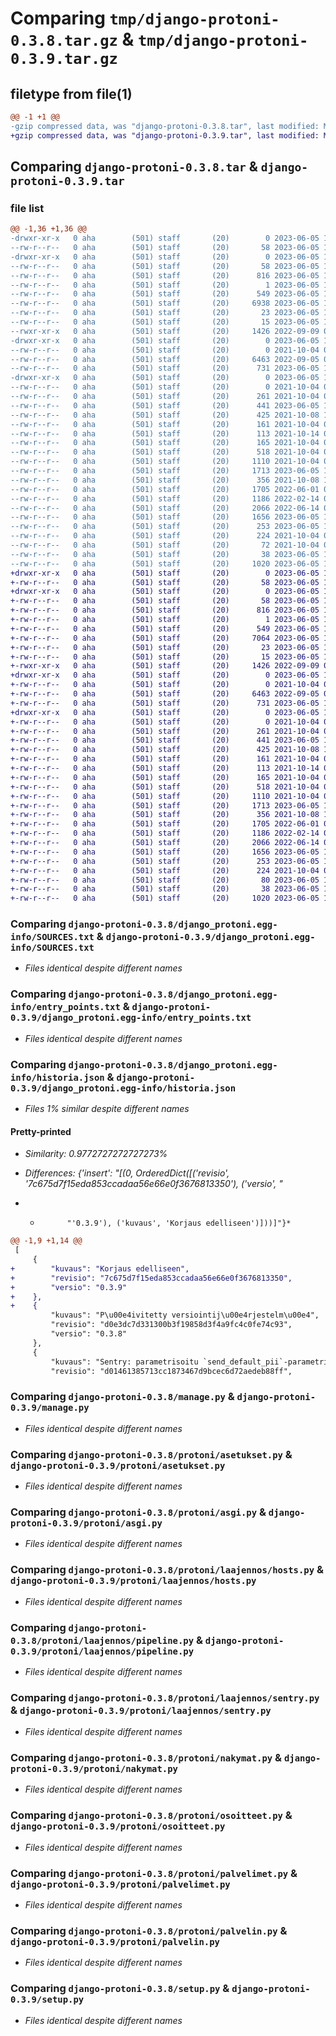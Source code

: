 # Comparing `tmp/django-protoni-0.3.8.tar.gz` & `tmp/django-protoni-0.3.9.tar.gz`

## filetype from file(1)

```diff
@@ -1 +1 @@
-gzip compressed data, was "django-protoni-0.3.8.tar", last modified: Mon Jun  5 11:09:32 2023, max compression
+gzip compressed data, was "django-protoni-0.3.9.tar", last modified: Mon Jun  5 11:18:29 2023, max compression
```

## Comparing `django-protoni-0.3.8.tar` & `django-protoni-0.3.9.tar`

### file list

```diff
@@ -1,36 +1,36 @@
-drwxr-xr-x   0 aha        (501) staff       (20)        0 2023-06-05 11:09:32.021957 django-protoni-0.3.8/
--rw-r--r--   0 aha        (501) staff       (20)       58 2023-06-05 11:09:32.021788 django-protoni-0.3.8/PKG-INFO
-drwxr-xr-x   0 aha        (501) staff       (20)        0 2023-06-05 11:09:32.018494 django-protoni-0.3.8/django_protoni.egg-info/
--rw-r--r--   0 aha        (501) staff       (20)       58 2023-06-05 11:09:32.000000 django-protoni-0.3.8/django_protoni.egg-info/PKG-INFO
--rw-r--r--   0 aha        (501) staff       (20)      816 2023-06-05 11:09:32.000000 django-protoni-0.3.8/django_protoni.egg-info/SOURCES.txt
--rw-r--r--   0 aha        (501) staff       (20)        1 2023-06-05 11:09:32.000000 django-protoni-0.3.8/django_protoni.egg-info/dependency_links.txt
--rw-r--r--   0 aha        (501) staff       (20)      549 2023-06-05 11:09:32.000000 django-protoni-0.3.8/django_protoni.egg-info/entry_points.txt
--rw-r--r--   0 aha        (501) staff       (20)     6938 2023-06-05 11:09:32.000000 django-protoni-0.3.8/django_protoni.egg-info/historia.json
--rw-r--r--   0 aha        (501) staff       (20)       23 2023-06-05 11:09:32.000000 django-protoni-0.3.8/django_protoni.egg-info/requires.txt
--rw-r--r--   0 aha        (501) staff       (20)       15 2023-06-05 11:09:32.000000 django-protoni-0.3.8/django_protoni.egg-info/top_level.txt
--rwxr-xr-x   0 aha        (501) staff       (20)     1426 2022-09-09 09:54:32.000000 django-protoni-0.3.8/manage.py
-drwxr-xr-x   0 aha        (501) staff       (20)        0 2023-06-05 11:09:32.020360 django-protoni-0.3.8/protoni/
--rw-r--r--   0 aha        (501) staff       (20)        0 2021-10-04 08:10:20.000000 django-protoni-0.3.8/protoni/__init__.py
--rw-r--r--   0 aha        (501) staff       (20)     6463 2022-09-05 05:28:04.000000 django-protoni-0.3.8/protoni/asetukset.py
--rw-r--r--   0 aha        (501) staff       (20)      731 2023-06-05 11:08:55.000000 django-protoni-0.3.8/protoni/asgi.py
-drwxr-xr-x   0 aha        (501) staff       (20)        0 2023-06-05 11:09:32.021614 django-protoni-0.3.8/protoni/laajennos/
--rw-r--r--   0 aha        (501) staff       (20)        0 2021-10-04 08:10:20.000000 django-protoni-0.3.8/protoni/laajennos/__init__.py
--rw-r--r--   0 aha        (501) staff       (20)      261 2021-10-04 08:10:20.000000 django-protoni-0.3.8/protoni/laajennos/celery.py
--rw-r--r--   0 aha        (501) staff       (20)      441 2023-06-05 11:08:55.000000 django-protoni-0.3.8/protoni/laajennos/corsheaders.py
--rw-r--r--   0 aha        (501) staff       (20)      425 2021-10-08 10:28:51.000000 django-protoni-0.3.8/protoni/laajennos/debug_toolbar.py
--rw-r--r--   0 aha        (501) staff       (20)      161 2021-10-04 08:10:20.000000 django-protoni-0.3.8/protoni/laajennos/dj_database_url.py
--rw-r--r--   0 aha        (501) staff       (20)      113 2021-10-14 08:09:21.000000 django-protoni-0.3.8/protoni/laajennos/extensions.py
--rw-r--r--   0 aha        (501) staff       (20)      165 2021-10-04 08:10:20.000000 django-protoni-0.3.8/protoni/laajennos/heroku.py
--rw-r--r--   0 aha        (501) staff       (20)      518 2021-10-04 08:45:41.000000 django-protoni-0.3.8/protoni/laajennos/hosts.py
--rw-r--r--   0 aha        (501) staff       (20)     1110 2021-10-04 08:10:20.000000 django-protoni-0.3.8/protoni/laajennos/pipeline.py
--rw-r--r--   0 aha        (501) staff       (20)     1713 2023-06-05 11:08:55.000000 django-protoni-0.3.8/protoni/laajennos/sentry.py
--rw-r--r--   0 aha        (501) staff       (20)      356 2021-10-08 10:28:51.000000 django-protoni-0.3.8/protoni/laajennos/whitenoise.py
--rw-r--r--   0 aha        (501) staff       (20)     1705 2022-06-01 07:20:57.000000 django-protoni-0.3.8/protoni/nakymat.py
--rw-r--r--   0 aha        (501) staff       (20)     1186 2022-02-14 07:28:19.000000 django-protoni-0.3.8/protoni/osoitteet.py
--rw-r--r--   0 aha        (501) staff       (20)     2066 2022-06-14 09:31:09.000000 django-protoni-0.3.8/protoni/palvelimet.py
--rw-r--r--   0 aha        (501) staff       (20)     1656 2023-06-05 11:08:55.000000 django-protoni-0.3.8/protoni/palvelin.py
--rw-r--r--   0 aha        (501) staff       (20)      253 2023-06-05 11:08:55.000000 django-protoni-0.3.8/protoni/tyoasema.py
--rw-r--r--   0 aha        (501) staff       (20)      224 2021-10-04 08:10:20.000000 django-protoni-0.3.8/protoni/wsgi.py
--rw-r--r--   0 aha        (501) staff       (20)       72 2021-10-04 08:10:20.000000 django-protoni-0.3.8/pyproject.toml
--rw-r--r--   0 aha        (501) staff       (20)       38 2023-06-05 11:09:32.021999 django-protoni-0.3.8/setup.cfg
--rw-r--r--   0 aha        (501) staff       (20)     1020 2023-06-05 11:08:55.000000 django-protoni-0.3.8/setup.py
+drwxr-xr-x   0 aha        (501) staff       (20)        0 2023-06-05 11:18:29.288889 django-protoni-0.3.9/
+-rw-r--r--   0 aha        (501) staff       (20)       58 2023-06-05 11:18:29.288743 django-protoni-0.3.9/PKG-INFO
+drwxr-xr-x   0 aha        (501) staff       (20)        0 2023-06-05 11:18:29.285345 django-protoni-0.3.9/django_protoni.egg-info/
+-rw-r--r--   0 aha        (501) staff       (20)       58 2023-06-05 11:18:29.000000 django-protoni-0.3.9/django_protoni.egg-info/PKG-INFO
+-rw-r--r--   0 aha        (501) staff       (20)      816 2023-06-05 11:18:29.000000 django-protoni-0.3.9/django_protoni.egg-info/SOURCES.txt
+-rw-r--r--   0 aha        (501) staff       (20)        1 2023-06-05 11:18:29.000000 django-protoni-0.3.9/django_protoni.egg-info/dependency_links.txt
+-rw-r--r--   0 aha        (501) staff       (20)      549 2023-06-05 11:18:29.000000 django-protoni-0.3.9/django_protoni.egg-info/entry_points.txt
+-rw-r--r--   0 aha        (501) staff       (20)     7064 2023-06-05 11:18:29.000000 django-protoni-0.3.9/django_protoni.egg-info/historia.json
+-rw-r--r--   0 aha        (501) staff       (20)       23 2023-06-05 11:18:29.000000 django-protoni-0.3.9/django_protoni.egg-info/requires.txt
+-rw-r--r--   0 aha        (501) staff       (20)       15 2023-06-05 11:18:29.000000 django-protoni-0.3.9/django_protoni.egg-info/top_level.txt
+-rwxr-xr-x   0 aha        (501) staff       (20)     1426 2022-09-09 09:54:32.000000 django-protoni-0.3.9/manage.py
+drwxr-xr-x   0 aha        (501) staff       (20)        0 2023-06-05 11:18:29.287097 django-protoni-0.3.9/protoni/
+-rw-r--r--   0 aha        (501) staff       (20)        0 2021-10-04 08:10:20.000000 django-protoni-0.3.9/protoni/__init__.py
+-rw-r--r--   0 aha        (501) staff       (20)     6463 2022-09-05 05:28:04.000000 django-protoni-0.3.9/protoni/asetukset.py
+-rw-r--r--   0 aha        (501) staff       (20)      731 2023-06-05 11:08:55.000000 django-protoni-0.3.9/protoni/asgi.py
+drwxr-xr-x   0 aha        (501) staff       (20)        0 2023-06-05 11:18:29.288596 django-protoni-0.3.9/protoni/laajennos/
+-rw-r--r--   0 aha        (501) staff       (20)        0 2021-10-04 08:10:20.000000 django-protoni-0.3.9/protoni/laajennos/__init__.py
+-rw-r--r--   0 aha        (501) staff       (20)      261 2021-10-04 08:10:20.000000 django-protoni-0.3.9/protoni/laajennos/celery.py
+-rw-r--r--   0 aha        (501) staff       (20)      441 2023-06-05 11:08:55.000000 django-protoni-0.3.9/protoni/laajennos/corsheaders.py
+-rw-r--r--   0 aha        (501) staff       (20)      425 2021-10-08 10:28:51.000000 django-protoni-0.3.9/protoni/laajennos/debug_toolbar.py
+-rw-r--r--   0 aha        (501) staff       (20)      161 2021-10-04 08:10:20.000000 django-protoni-0.3.9/protoni/laajennos/dj_database_url.py
+-rw-r--r--   0 aha        (501) staff       (20)      113 2021-10-14 08:09:21.000000 django-protoni-0.3.9/protoni/laajennos/extensions.py
+-rw-r--r--   0 aha        (501) staff       (20)      165 2021-10-04 08:10:20.000000 django-protoni-0.3.9/protoni/laajennos/heroku.py
+-rw-r--r--   0 aha        (501) staff       (20)      518 2021-10-04 08:45:41.000000 django-protoni-0.3.9/protoni/laajennos/hosts.py
+-rw-r--r--   0 aha        (501) staff       (20)     1110 2021-10-04 08:10:20.000000 django-protoni-0.3.9/protoni/laajennos/pipeline.py
+-rw-r--r--   0 aha        (501) staff       (20)     1713 2023-06-05 11:08:55.000000 django-protoni-0.3.9/protoni/laajennos/sentry.py
+-rw-r--r--   0 aha        (501) staff       (20)      356 2021-10-08 10:28:51.000000 django-protoni-0.3.9/protoni/laajennos/whitenoise.py
+-rw-r--r--   0 aha        (501) staff       (20)     1705 2022-06-01 07:20:57.000000 django-protoni-0.3.9/protoni/nakymat.py
+-rw-r--r--   0 aha        (501) staff       (20)     1186 2022-02-14 07:28:19.000000 django-protoni-0.3.9/protoni/osoitteet.py
+-rw-r--r--   0 aha        (501) staff       (20)     2066 2022-06-14 09:31:09.000000 django-protoni-0.3.9/protoni/palvelimet.py
+-rw-r--r--   0 aha        (501) staff       (20)     1656 2023-06-05 11:08:55.000000 django-protoni-0.3.9/protoni/palvelin.py
+-rw-r--r--   0 aha        (501) staff       (20)      253 2023-06-05 11:08:55.000000 django-protoni-0.3.9/protoni/tyoasema.py
+-rw-r--r--   0 aha        (501) staff       (20)      224 2021-10-04 08:10:20.000000 django-protoni-0.3.9/protoni/wsgi.py
+-rw-r--r--   0 aha        (501) staff       (20)       80 2023-06-05 11:16:28.000000 django-protoni-0.3.9/pyproject.toml
+-rw-r--r--   0 aha        (501) staff       (20)       38 2023-06-05 11:18:29.288926 django-protoni-0.3.9/setup.cfg
+-rw-r--r--   0 aha        (501) staff       (20)     1020 2023-06-05 11:08:55.000000 django-protoni-0.3.9/setup.py
```

### Comparing `django-protoni-0.3.8/django_protoni.egg-info/SOURCES.txt` & `django-protoni-0.3.9/django_protoni.egg-info/SOURCES.txt`

 * *Files identical despite different names*

### Comparing `django-protoni-0.3.8/django_protoni.egg-info/entry_points.txt` & `django-protoni-0.3.9/django_protoni.egg-info/entry_points.txt`

 * *Files identical despite different names*

### Comparing `django-protoni-0.3.8/django_protoni.egg-info/historia.json` & `django-protoni-0.3.9/django_protoni.egg-info/historia.json`

 * *Files 1% similar despite different names*

#### Pretty-printed

 * *Similarity: 0.9772727272727273%*

 * *Differences: {'insert': "[(0, OrderedDict([('revisio', '7c675d7f15eda853ccadaa56e66e0f3676813350'), ('versio', "*

 * *           "'0.3.9'), ('kuvaus', 'Korjaus edelliseen')]))]"}*

```diff
@@ -1,9 +1,14 @@
 [
     {
+        "kuvaus": "Korjaus edelliseen",
+        "revisio": "7c675d7f15eda853ccadaa56e66e0f3676813350",
+        "versio": "0.3.9"
+    },
+    {
         "kuvaus": "P\u00e4ivitetty versiointij\u00e4rjestelm\u00e4",
         "revisio": "d0e3dc7d331300b3f19858d3f4a9fc4c0fe74c93",
         "versio": "0.3.8"
     },
     {
         "kuvaus": "Sentry: parametrisoitu `send_default_pii`-parametrin arvo",
         "revisio": "d01461385713cc1873467d9bcec6d72aedeb88ff",
```

### Comparing `django-protoni-0.3.8/manage.py` & `django-protoni-0.3.9/manage.py`

 * *Files identical despite different names*

### Comparing `django-protoni-0.3.8/protoni/asetukset.py` & `django-protoni-0.3.9/protoni/asetukset.py`

 * *Files identical despite different names*

### Comparing `django-protoni-0.3.8/protoni/asgi.py` & `django-protoni-0.3.9/protoni/asgi.py`

 * *Files identical despite different names*

### Comparing `django-protoni-0.3.8/protoni/laajennos/hosts.py` & `django-protoni-0.3.9/protoni/laajennos/hosts.py`

 * *Files identical despite different names*

### Comparing `django-protoni-0.3.8/protoni/laajennos/pipeline.py` & `django-protoni-0.3.9/protoni/laajennos/pipeline.py`

 * *Files identical despite different names*

### Comparing `django-protoni-0.3.8/protoni/laajennos/sentry.py` & `django-protoni-0.3.9/protoni/laajennos/sentry.py`

 * *Files identical despite different names*

### Comparing `django-protoni-0.3.8/protoni/nakymat.py` & `django-protoni-0.3.9/protoni/nakymat.py`

 * *Files identical despite different names*

### Comparing `django-protoni-0.3.8/protoni/osoitteet.py` & `django-protoni-0.3.9/protoni/osoitteet.py`

 * *Files identical despite different names*

### Comparing `django-protoni-0.3.8/protoni/palvelimet.py` & `django-protoni-0.3.9/protoni/palvelimet.py`

 * *Files identical despite different names*

### Comparing `django-protoni-0.3.8/protoni/palvelin.py` & `django-protoni-0.3.9/protoni/palvelin.py`

 * *Files identical despite different names*

### Comparing `django-protoni-0.3.8/setup.py` & `django-protoni-0.3.9/setup.py`

 * *Files identical despite different names*

